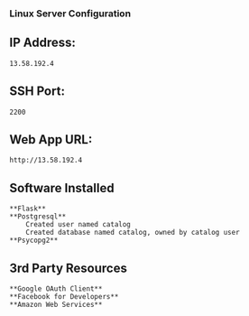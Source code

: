 ### Linux Server Configuration

## IP Address:
	13.58.192.4

## SSH Port:
	2200
	
## Web App URL:
	http://13.58.192.4

## Software Installed
	**Flask**
	**Postgresql**
		Created user named catalog
		Created database named catalog, owned by catalog user
	**Psycopg2**

## 3rd Party Resources
	**Google OAuth Client**
	**Facebook for Developers**
	**Amazon Web Services**
	
